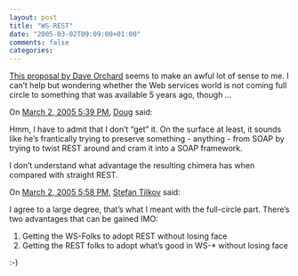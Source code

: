 ```yaml
---
layout: post
title: "WS-REST"
date: "2005-03-02T09:09:00+01:00"
comments: false
categories: 
---
```


<p><a href="http://www.pacificspirit.com/blog/2005/03/01/wsrest_continued_do_we_need_an_http_transfer_soap_binding_and_simplified_wsdl">This proposal by Dave Orchard</a> seems to make an awful lot of sense to me. I can&#8217;t help but wondering whether the Web services world is not coming full circle to something that was available 5 years ago, though &#8230;</p>

<section class="comments">

<div class="comment" id="comment-477">
On <a href="#comment-477" title="Permalink to this comment">March  2, 2005  5:39 PM</a>, <a href="http://creativekarma.com" title="http://creativekarma.com" rel="nofollow">Doug</a>
said:
<p>Hmm, I have to admit that I don&#8217;t &#8220;get&#8221; it. On the surface at least, it sounds like he&#8217;s frantically trying to preserve something - anything - from SOAP by trying to twist REST around and cram it into a SOAP framework.</p>

<p>I don&#8217;t understand what advantage the resulting chimera has when compared with straight REST.</p>


<div class="comment" id="comment-478">
On <a href="#comment-478" title="Permalink to this comment">March  2, 2005  5:58 PM</a>, <a href="/en/staff/st/">Stefan Tilkov</a>
said:
<p>I agree to a large degree, that&#8217;s what I meant with the full-circle part. There&#8217;s two advantages that can be gained IMO:</p>

<ol>
<li>Getting the WS-Folks to adopt REST without losing face</li>
<li>Getting the REST folks to adopt what&#8217;s good in WS-* without losing face </li>
</ol>

<p>:-)</p>


</section>

